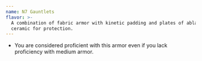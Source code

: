 ```yaml
---
name: N7 Gauntlets
flavor: >-
  A combination of fabric armor with kinetic padding and plates of ablative
  ceramic for protection.
---
```

- You are considered proficient with this armor even if you lack proficiency with medium 
armor.